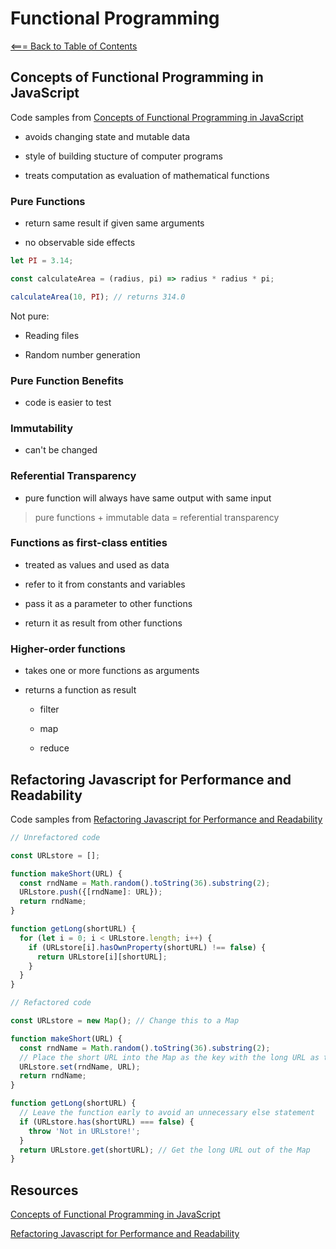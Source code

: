 # **Functional Programming**

[<=== Back to Table of Contents](https://peterjstaker.github.io/reading-notes/)

## Concepts of Functional Programming in JavaScript

Code samples from [Concepts of Functional Programming in JavaScript](https://medium.com/the-renaissance-developer/concepts-of-functional-programming-in-javascript-6bc84220d2aa)

* avoids changing state and mutable data

* style of building stucture of computer programs

* treats computation as evaluation of mathematical functions

### Pure Functions

* return same result if given same arguments

* no observable side effects

```javascript
let PI = 3.14;

const calculateArea = (radius, pi) => radius * radius * pi;

calculateArea(10, PI); // returns 314.0
```

Not pure:

* Reading files

* Random number generation

### Pure Function Benefits

* code is easier to test

### Immutability

* can't be changed

### Referential Transparency

* pure function will always have same output with same input

> pure functions + immutable data = referential transparency

### Functions as first-class entities

* treated as values and used as data

* refer to it from constants and variables

* pass it as a parameter to other functions

* return it as result from other functions

### Higher-order functions

* takes one or more functions as arguments

* returns a function as result

  * filter

  * map
  
  * reduce

## Refactoring Javascript for Performance and Readability

Code samples from [Refactoring Javascript for Performance and Readability](https://dev.to/healeycodes/refactoring-javascript-for-performance-and-readability-with-examples-1hec)

```javascript
// Unrefactored code

const URLstore = [];

function makeShort(URL) {
  const rndName = Math.random().toString(36).substring(2);
  URLstore.push({[rndName]: URL});
  return rndName;
}

function getLong(shortURL) {
  for (let i = 0; i < URLstore.length; i++) {
    if (URLstore[i].hasOwnProperty(shortURL) !== false) {
      return URLstore[i][shortURL];
    }
  }
}

// Refactored code

const URLstore = new Map(); // Change this to a Map

function makeShort(URL) {
  const rndName = Math.random().toString(36).substring(2);
  // Place the short URL into the Map as the key with the long URL as the value
  URLstore.set(rndName, URL);
  return rndName;
}

function getLong(shortURL) {
  // Leave the function early to avoid an unnecessary else statement
  if (URLstore.has(shortURL) === false) {
    throw 'Not in URLstore!';
  }
  return URLstore.get(shortURL); // Get the long URL out of the Map
}
```

## Resources

[Concepts of Functional Programming in JavaScript](https://medium.com/the-renaissance-developer/concepts-of-functional-programming-in-javascript-6bc84220d2aa)

[Refactoring Javascript for Performance and Readability](https://dev.to/healeycodes/refactoring-javascript-for-performance-and-readability-with-examples-1hec)
